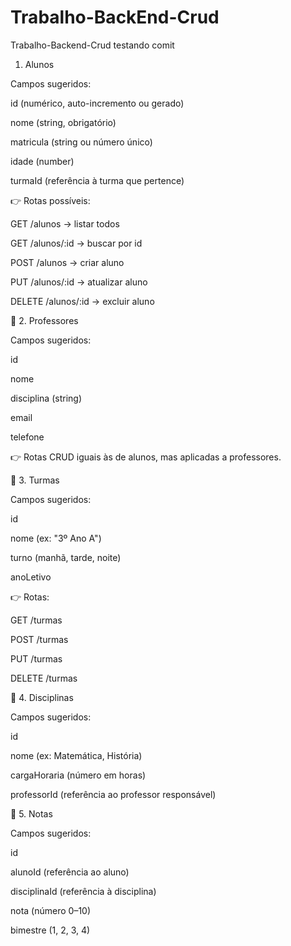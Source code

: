 # Trabalho-BackEnd-Crud
Trabalho-Backend-Crud
testando comit


1. Alunos

Campos sugeridos:

id (numérico, auto-incremento ou gerado)

nome (string, obrigatório)

matricula (string ou número único)

idade (number)

turmaId (referência à turma que pertence)

👉 Rotas possíveis:

GET /alunos → listar todos

GET /alunos/:id → buscar por id

POST /alunos → criar aluno

PUT /alunos/:id → atualizar aluno

DELETE /alunos/:id → excluir aluno



🔹 2. Professores

Campos sugeridos:

id

nome

disciplina (string)

email

telefone

👉 Rotas CRUD iguais às de alunos, mas aplicadas a professores.



🔹 3. Turmas

Campos sugeridos:

id

nome (ex: "3º Ano A")

turno (manhã, tarde, noite)

anoLetivo

👉 Rotas:

GET /turmas

POST /turmas

PUT /turmas

DELETE /turmas

🔹 4. Disciplinas

Campos sugeridos:

id

nome (ex: Matemática, História)

cargaHoraria (número em horas)

professorId (referência ao professor responsável)

🔹 5. Notas

Campos sugeridos:

id

alunoId (referência ao aluno)

disciplinaId (referência à disciplina)

nota (número 0–10)

bimestre (1, 2, 3, 4)